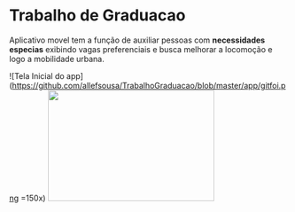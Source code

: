 # Trabalho de Graduacao
Aplicativo movel tem a função de auxiliar pessoas com **necessidades especias** exibindo  vagas preferenciais e busca  melhorar a locomoção e logo a mobilidade urbana.

![Tela Inicial do app](https://github.com/allefsousa/TrabalhoGraduacao/blob/master/app/gitfoi.png =150x)
<a href="##"><img src="(https://github.com/allefsousa/TrabalhoGraduacao/blob/master/app/gitfoi.png"  height="200" width="300" ></a>

